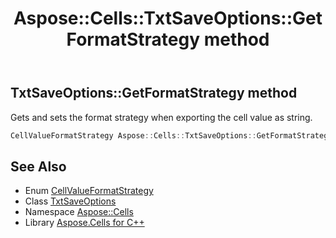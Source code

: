 ﻿---
title: Aspose::Cells::TxtSaveOptions::GetFormatStrategy method
linktitle: GetFormatStrategy
second_title: Aspose.Cells for C++ API Reference
description: 'Aspose::Cells::TxtSaveOptions::GetFormatStrategy method. Gets and sets the format strategy when exporting the cell value as string in C++.'
type: docs
weight: 1400
url: /cpp/aspose.cells/txtsaveoptions/getformatstrategy/
---
## TxtSaveOptions::GetFormatStrategy method


Gets and sets the format strategy when exporting the cell value as string.

```cpp
CellValueFormatStrategy Aspose::Cells::TxtSaveOptions::GetFormatStrategy()
```

## See Also

* Enum [CellValueFormatStrategy](../../cellvalueformatstrategy/)
* Class [TxtSaveOptions](../)
* Namespace [Aspose::Cells](../../)
* Library [Aspose.Cells for C++](../../../)
